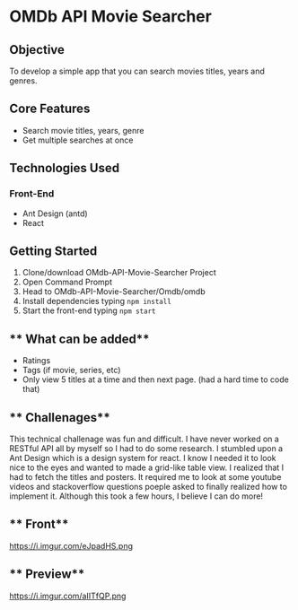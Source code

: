 # **OMDb API Movie Searcher**
## **Objective**
To develop a simple app that you can search movies titles, years and genres.
## **Core Features**
* Search movie titles, years, genre
* Get multiple searches at once
## **Technologies Used**
### **Front-End** ###
* Ant Design (antd)
* React

## **Getting Started**
1. Clone/download OMdb-API-Movie-Searcher Project
2. Open Command Prompt
3. Head to OMdb-API-Movie-Searcher/Omdb/omdb
4. Install dependencies typing `npm install` 
5. Start the front-end typing `npm start`

## ** What can be added**
* Ratings
* Tags (if movie, series, etc)
* Only view 5 titles at a time and then next page. (had a hard time to code that)

## ** Challenages**
This technical challenage was fun and difficult. I have never worked on a RESTful API all by myself so I had to do some research. I stumbled upon a Ant Design which is a design system for react. I know I needed it to look nice to the eyes and wanted to made a grid-like table view. I realized that I had to fetch the titles and posters. It required me to look at some youtube videos and stackoverflow questions poeple asked to finally realized how to implement it. Although this took a few hours, I believe I can do more!

## ** Front**
https://i.imgur.com/eJpadHS.png

## ** Preview**
https://i.imgur.com/aIITfQP.png
